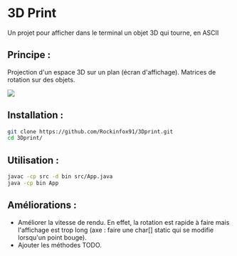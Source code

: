 # 3D Print

Un projet pour afficher dans le terminal un objet 3D qui tourne, en ASCII

## Principe :

Projection d'un espace 3D sur un plan (écran d'affichage).
Matrices de rotation sur des objets.

![](https://github.com/Rockinfox91/3Dprint/Animation.gif)

## Installation :

```sh
git clone https://github.com/Rockinfox91/3Dprint.git
cd 3Dprint/
```

## Utilisation :

```sh
javac -cp src -d bin src/App.java
java -cp bin App
```

## Améliorations : 

- Améliorer la vitesse de rendu. En effet, la rotation est rapide à faire mais l'affichage est trop long (axe : faire une char[] static qui se modifie lorsqu'un point bouge).
- Ajouter les méthodes TODO.
